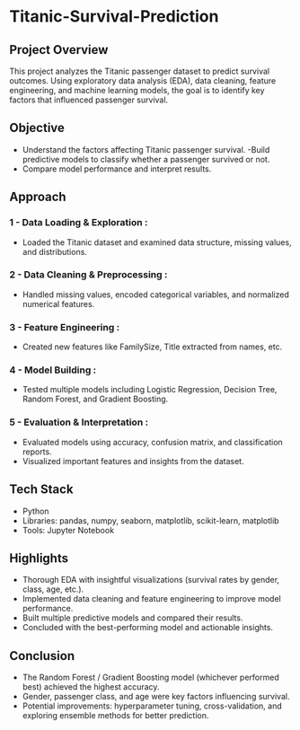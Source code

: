 # Titanic-Survival-Prediction

##  Project Overview
This project analyzes the Titanic passenger dataset to predict survival outcomes. Using exploratory data analysis (EDA), data cleaning, feature engineering, and machine learning models, the goal is to identify key factors that influenced passenger survival.

## Objective
- Understand the factors affecting Titanic passenger survival.
-Build predictive models to classify whether a passenger survived or not.
- Compare model performance and interpret results.

  
## Approach
###  1 - Data Loading & Exploration :
   - Loaded the Titanic dataset and examined data structure, missing values, and distributions.
### 2 - Data Cleaning & Preprocessing :
   - Handled missing values, encoded categorical variables, and normalized numerical features.
### 3 - Feature Engineering :
   - Created new features like FamilySize, Title extracted from names, etc.
### 4 - Model Building :
   - Tested multiple models including Logistic Regression, Decision Tree, Random Forest, and Gradient Boosting.
### 5 - Evaluation & Interpretation :
   - Evaluated models using accuracy, confusion matrix, and classification reports.
   - Visualized important features and insights from the dataset.

## Tech Stack
- Python
- Libraries: pandas, numpy, seaborn, matplotlib, scikit-learn, matplotlib
- Tools: Jupyter Notebook

## Highlights
- Thorough EDA with insightful visualizations (survival rates by gender, class, age, etc.).
- Implemented data cleaning and feature engineering to improve model performance.
- Built multiple predictive models and compared their results.
- Concluded with the best-performing model and actionable insights.

## Conclusion
- The Random Forest / Gradient Boosting model (whichever performed best) achieved the highest accuracy.
- Gender, passenger class, and age were key factors influencing survival.
- Potential improvements: hyperparameter tuning, cross-validation, and exploring ensemble methods for better prediction.
